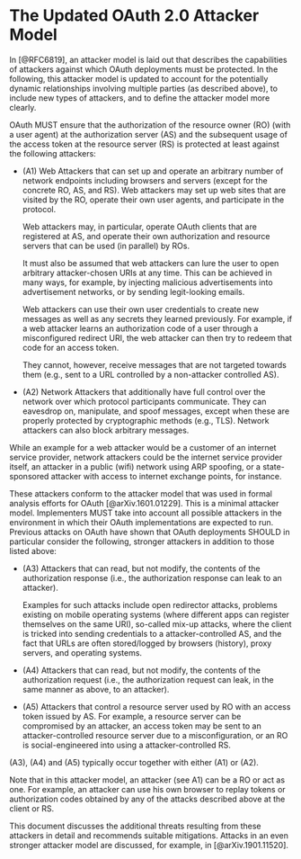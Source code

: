 # The Updated OAuth 2.0 Attacker Model

In [@RFC6819], an attacker model is laid out that describes the
capabilities of attackers against which OAuth deployments must be
protected. In the following, this attacker model is updated to account
for the potentially dynamic relationships involving multiple parties
(as described above), to include new types of attackers, and to define
the attacker model more clearly.

OAuth MUST ensure that the authorization of the resource owner (RO)
(with a user agent) at the authorization server (AS) and the subsequent
usage of the access token at the resource server (RS) is protected at
least against the following attackers:

  * (A1) Web Attackers that can set up and operate an arbitrary number
    of network endpoints including browsers and servers (except for
    the concrete RO, AS, and RS). Web attackers may set up web sites
    that are visited by the RO, operate their own user agents, and
    participate in the protocol. 
    
    Web attackers may, in particular, operate OAuth clients that are
    registered at AS, and operate their own authorization and resource
    servers that can be used (in parallel) by ROs.
    
    It must also be assumed that web attackers can lure the user to
    open arbitrary attacker-chosen URIs at any time. This can be
    achieved in many ways, for example, by injecting malicious
    advertisements into advertisement networks, or by sending
    legit-looking emails.
    
    Web attackers can use their own user credentials to create new
    messages as well as any secrets they learned previously. For
    example, if a web attacker learns an authorization code of a user
    through a misconfigured redirect URI, the web attacker can then
    try to redeem that code for an access token.
    
    They cannot, however, receive messages that are not targeted
    towards them (e.g., sent to a URL controlled by a non-attacker
    controlled AS).
    
  * (A2) Network Attackers that additionally have full control over
    the network over which protocol participants communicate. They can
    eavesdrop on, manipulate, and spoof messages, except when these
    are properly protected by cryptographic methods (e.g., TLS).
    Network attackers can also block arbitrary messages.
    
While an example for a web attacker would be a customer of an internet
service provider, network attackers could be the internet service
provider itself, an attacker in a public (wifi) network using ARP
spoofing, or a state-sponsored attacker with access to internet
exchange points, for instance.
    
These attackers conform to the attacker model that was used in formal
analysis efforts for OAuth [@arXiv.1601.01229]. This is a minimal
attacker model. Implementers MUST take into account all possible
attackers in the environment in which their OAuth implementations are
expected to run. Previous attacks on OAuth have shown that OAuth
deployments SHOULD in particular consider the following, stronger
attackers in addition to those listed above:

  * (A3) Attackers that can read, but not modify, the contents of the
    authorization response (i.e., the authorization response can leak
    to an attacker).
    
    Examples for such attacks include open redirector
    attacks, problems existing on mobile operating systems (where
    different apps can register themselves on the same URI), so-called
    mix-up attacks, where the client is tricked into sending
    credentials to a attacker-controlled AS, and the fact that URLs
    are often stored/logged by browsers (history), proxy servers, and
    operating systems.
  * (A4) Attackers that can read, but not modify, the contents of the
    authorization request (i.e., the authorization request can leak,
    in the same manner as above, to an attacker).
  * (A5) Attackers that control a resource server used by RO with
    an access token issued by AS. For example, a resource server can
    be compromised by an attacker, an access token may be sent to an
    attacker-controlled resource server due to a misconfiguration, or
    an RO is social-engineered into using a attacker-controlled RS.
    
(A3), (A4) and (A5) typically occur together with either (A1) or (A2).

Note that in this attacker model, an attacker (see A1) can be a RO or
act as one. For example, an attacker can use his own browser to replay
tokens or authorization codes obtained by any of the attacks described
above at the client or RS.

This document discusses the additional threats resulting from these
attackers in detail and recommends suitable mitigations. Attacks in an
even stronger attacker model are discussed, for example, in
[@arXiv.1901.11520].
    
